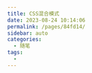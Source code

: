 ```yaml
---
title: CSS混合模式
date: 2023-08-24 10:14:06
permalink: /pages/84fd14/
sidebar: auto
categories:
  - 随笔
tags:
  - 
---
```

